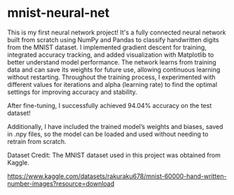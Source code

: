 # mnist-neural-net
This is my first neural network project! 
It's a fully connected neural network built from scratch using NumPy and Pandas to classify handwritten digits from the MNIST dataset.
I implemented gradient descent for training, integrated accuracy tracking, and added visualization with Matplotlib to better understand model performance. 
The network learns from training data and can save its weights for future use, allowing continuous learning without restarting.
Throughout the training process, I experimented with different values for iterations and alpha (learning rate) to find the optimal settings for improving accuracy and stability. 

After fine-tuning, I successfully achieved 94.04% accuracy on the test dataset!

Additionally, I have included the trained model’s weights and biases, saved in .npy files, so the model can be loaded and used without needing to retrain from scratch.


Dataset Credit:
The MNIST dataset used in this project was obtained from Kaggle.

https://www.kaggle.com/datasets/rakuraku678/mnist-60000-hand-written-number-images?resource=download

